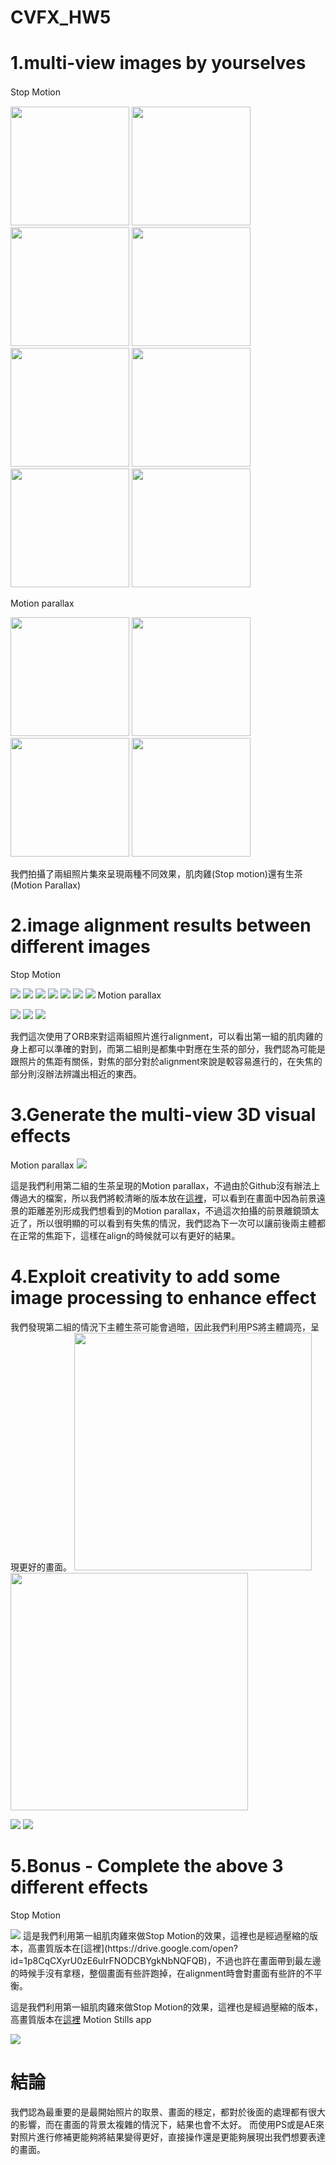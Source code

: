 # CVFX_HW5
  # 1.multi-view images by yourselves
   Stop Motion　
  >
  <img width="190" src="G1.jpg"/>  <img width="190" src="G2.jpg"/>
  <img width="190" src="G3.jpg"/>  <img width="190" src="G4.jpg"/>
  <img width="190" src="G5.jpg"/>  <img width="190" src="G6.jpg"/>
  <img width="190" src="G7.jpg"/>  <img width="190" src="G8.jpg"/>
  >
   Motion parallax
  >
   <img width="190" src="GGG1.jpg"/>  <img width="190" src="GGG2.jpg"/>
   <img width="190" src="GGG3.jpg"/>  <img width="190" src="GGG4.jpg"/>
  >
  我們拍攝了兩組照片集來呈現兩種不同效果，肌肉雞(Stop motion)還有生茶(Motion Parallax)
   
  # 2.image alignment results between different images
   Stop Motion
  >
   <img src="tryout.jpg"/>  <img src="tryout1.jpg"/>
   <img src="tryout2.jpg"/>  <img src="tryout3.jpg"/>
   <img src="tryout4.jpg"/>  <img src="tryout5.jpg"/>
   <img src="tryout6.jpg"/>
   Motion parallax
  >

   <img src="tryGGG1.jpg"/>
   <img src="tryGGG2.jpg"/>
   <img src="tryGGG3.jpg"/>

  >
 我們這次使用了ORB來對這兩組照片進行alignment，可以看出第一組的肌肉雞的身上都可以準確的對到，而第二組則是都集中對應在生茶的部分，我們認為可能是跟照片的焦距有關係，對焦的部分對於alignment來說是較容易進行的，在失焦的部分則沒辦法辨識出相近的東西。


  # 3.Generate the multi-view 3D visual effects
   Motion parallax
   <img src="GGG1.gif"/>
  
  
  這是我們利用第二組的生茶呈現的Motion parallax，不過由於Github沒有辦法上傳過大的檔案，所以我們將較清晰的版本放在[這裡](https://drive.google.com/open?id=1Mwkz0Smg2w6iIGZi4xVY8uzCmurDMXhf)，可以看到在畫面中因為前景遠景的距離差別形成我們想看到的Motion parallax，不過這次拍攝的前景離鏡頭太近了，所以很明顯的可以看到有失焦的情況，我們認為下一次可以讓前後兩主體都在正常的焦距下，這樣在align的時候就可以有更好的結果。
  
  
  # 4.Exploit creativity to add some image processing to enhance effect 
  
  我們發現第二組的情況下主體生茶可能會過暗，因此我們利用PS將主體調亮，呈現更好的畫面。
   <img width="380" src="GGG1.jpg"/>  <img width="380" src="GGG1_V2.jpg"/>
  >
   <img src="GGG2.gif"/> <img src="GGG1.gif"/>




  # 5.Bonus - Complete the above 3 different effects
   Stop Motion
  >
   <img src="BAD3.gif"/>
  這是我們利用第一組肌肉雞來做Stop Motion的效果，這裡也是經過壓縮的版本，高畫質版本在[這裡](https://drive.google.com/open?id=1p8CqCXyrU0zE6uIrFNODCBYgkNbNQFQB)，不過也許在畫面帶到最左邊的時候手沒有拿穩，整個畫面有些許跑掉，在alignment時會對畫面有些許的不平衡。
  
  這是我們利用第一組肌肉雞來做Stop Motion的效果，這裡也是經過壓縮的版本，高畫質版本在[這裡](https://drive.google.com/open?id=1p8CqCXyrU0zE6uIrFNODCBYgkNbNQFQB)
  Motion Stills app
  
   <img src="export.gif"/>
   
   # 結論
   
   我們認為最重要的是最開始照片的取景、畫面的穩定，都對於後面的處理都有很大的影響，而在畫面的背景太複雜的情況下，結果也會不太好。
   而使用PS或是AE來對照片進行修補更能夠將結果變得更好，直接操作還是更能夠展現出我們想要表達的畫面。
